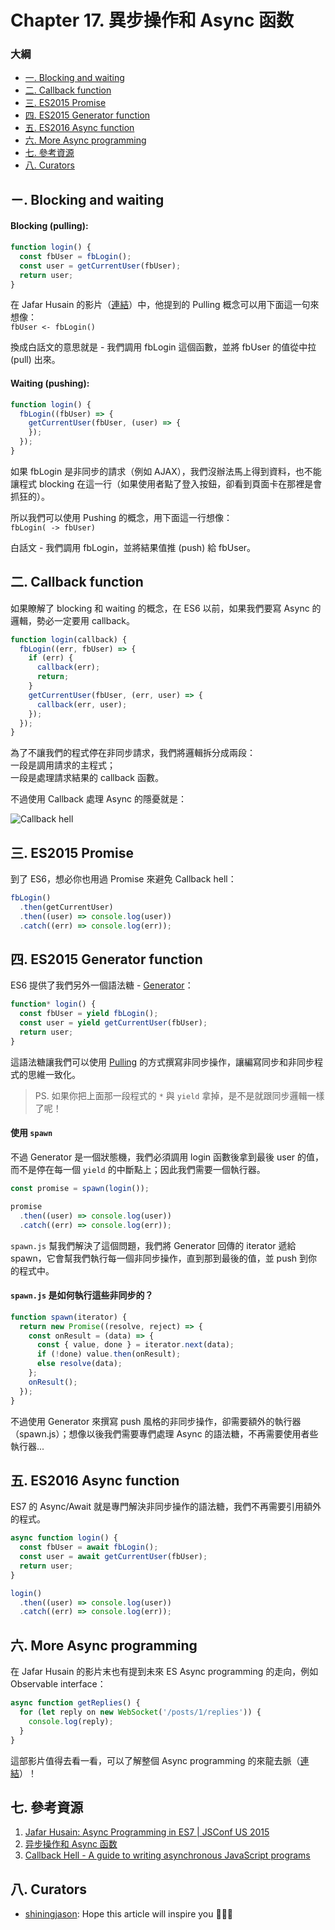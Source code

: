 # Chapter 17. 異步操作和 Async 函数

### 大綱

- [一. Blocking and waiting](#ㄧ-blocking-and-waiting)
- [二. Callback function](#二-callback-function)
- [三. ES2015 Promise](#三-es2015-promise)
- [四. ES2015 Generator function](#四-es2015-generator-function)
- [五. ES2016 Async function](#五-es2016-async-function)
- [六. More Async programming](#六-more-async-programming)
- [七. 參考資源](#七-參考資源)
- [八. Curators](#八-curators)

## ㄧ. Blocking and waiting

#### Blocking (pulling):

```js
function login() {
  const fbUser = fbLogin();
  const user = getCurrentUser(fbUser);
  return user;
}
```

在 Jafar Husain 的影片（[連結](https://www.youtube.com/watch?v=lil4YCCXRYc)）中，他提到的 Pulling 概念可以用下面這一句來想像：  
`fbUser <- fbLogin()`  

換成白話文的意思就是 - 我們調用 fbLogin 這個函數，並將 fbUser 的值從中拉 (pull) 出來。

#### Waiting (pushing):

```js
function login() {
  fbLogin((fbUser) => {
    getCurrentUser(fbUser, (user) => {
    });
  });
}
```

如果 fbLogin 是非同步的請求（例如 AJAX），我們沒辦法馬上得到資料，也不能讓程式 blocking 在這一行（如果使用者點了登入按鈕，卻看到頁面卡在那裡是會抓狂的）。

所以我們可以使用 Pushing 的概念，用下面這一行想像：  
`fbLogin( -> fbUser)`  

白話文 - 我們調用 fbLogin，並將結果值推 (push) 給 fbUser。

## 二. Callback function

如果瞭解了 blocking 和 waiting 的概念，在 ES6 以前，如果我們要寫 Async 的邏輯，勢必一定要用 callback。

```js
function login(callback) {
  fbLogin((err, fbUser) => {
    if (err) {
      callback(err);
      return;
    }
    getCurrentUser(fbUser, (err, user) => {
      callback(err, user);
    });
  });
}
```

為了不讓我們的程式停在非同步請求，我們將邏輯拆分成兩段：  
一段是調用請求的主程式；  
一段是處理請求結果的 callback 函數。

不過使用 Callback 處理 Async 的隱憂就是：  

![Callback hell](http://icompile.eladkarako.com/wp-content/uploads/2016/01/icompile.eladkarako.com_callback_hell.gif)

## 三. ES2015 Promise

到了 ES6，想必你也用過 Promise 來避免 Callback hell：

```js
fbLogin()
  .then(getCurrentUser)
  .then((user) => console.log(user))
  .catch((err) => console.log(err));
```

## 四. ES2015 Generator function

ES6 提供了我們另外一個語法糖 - [Generator](../chapter-15)：

```js
function* login() {
  const fbUser = yield fbLogin();
  const user = yield getCurrentUser(fbUser);
  return user;
}
```

這語法糖讓我們可以使用 [Pulling](#blocking-pulling) 的方式撰寫非同步操作，讓編寫同步和非同步程式的思維一致化。

> PS. 如果你把上面那一段程式的 `*` 與 `yield` 拿掉，是不是就跟同步邏輯一樣了呢！

#### 使用 `spawn`

不過 Generator 是一個狀態機，我們必須調用 login 函數後拿到最後 user 的值，而不是停在每一個 `yield` 的中斷點上；因此我們需要一個執行器。

```js
const promise = spawn(login());

promise
  .then((user) => console.log(user))
  .catch((err) => console.log(err));
```

`spawn.js` 幫我們解決了這個問題，我們將 Generator 回傳的 iterator 遞給 spawn，它會幫我們執行每一個非同步操作，直到那到最後的值，並 push 到你的程式中。

#### `spawn.js` 是如何執行這些非同步的？

```js
function spawn(iterator) {
  return new Promise((resolve, reject) => {
    const onResult = (data) => {
      const { value, done } = iterator.next(data);
      if (!done) value.then(onResult);
      else resolve(data);
    };
    onResult();
  });
}
```

不過使用 Generator 來撰寫 push 風格的非同步操作，卻需要額外的執行器（spawn.js）；想像以後我們需要專們處理 Async 的語法糖，不再需要使用者些執行器...

## 五. ES2016 Async function

ES7 的 Async/Await 就是專門解決非同步操作的語法糖，我們不再需要引用額外的程式。

```js
async function login() {
  const fbUser = await fbLogin();
  const user = await getCurrentUser(fbUser);
  return user;
}

login()
  .then((user) => console.log(user))
  .catch((err) => console.log(err));
```

## 六. More Async programming

在 Jafar Husain 的影片末也有提到未來 ES Async programming 的走向，例如 Observable interface：

```js
async function getReplies() {
  for (let reply on new WebSocket('/posts/1/replies')) {
    console.log(reply);
  }
}
```

這部影片值得去看一看，可以了解整個 Async programming 的來龍去脈（[連結](https://www.youtube.com/watch?v=lil4YCCXRYc)）！

## 七. 參考資源

1. [Jafar Husain: Async Programming in ES7 | JSConf US 2015](https://www.youtube.com/watch?v=lil4YCCXRYc)
2. [异步操作和 Async 函数](http://es6.ruanyifeng.com/#docs/async)
3. [Callback Hell - A guide to writing asynchronous JavaScript programs](http://callbackhell.com/)

## 八. Curators

- [shiningjason](http://shiningjason1989.github.io/): Hope this article will inspire you 🍾🍾🍾

